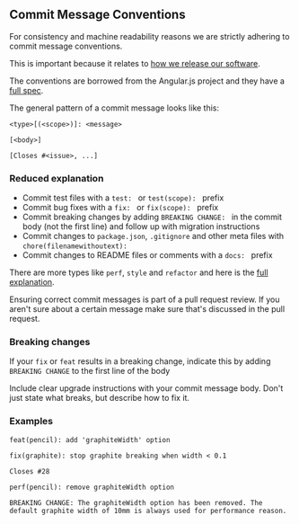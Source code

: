 ## Commit Message Conventions

For consistency and machine readability reasons we are strictly adhering to
commit message conventions.

This is important because it relates to [how we release our software](../collaboration/releases-changelogs.md).


The conventions are borrowed from the Angular.js project and they have a [full
spec](https://docs.google.com/document/d/1QrDFcIiPjSLDn3EL15IJygNPiHORgU1_OOAqWjiDU5Y).

The general pattern of a commit message looks like this:

```
<type>[(<scope>)]: <message>

[<body>]

[Closes #<issue>, ...]
```

### Reduced explanation

- Commit test files with a `test: ` or `test(scope): ` prefix
- Commit bug fixes with a `fix: ` or `fix(scope): ` prefix
- Commit breaking changes by adding `BREAKING CHANGE: ` in the commit body
(not the first line) and follow up with migration instructions
- Commit changes to `package.json`, `.gitignore` and other meta files with
`chore(filenamewithoutext): `
- Commit changes to README files or comments with a `docs: ` prefix

There are more types like `perf`, `style` and `refactor` and here is the [full explanation](https://docs.google.com/document/d/1QrDFcIiPjSLDn3EL15IJygNPiHORgU1_OOAqWjiDU5Y).

Ensuring correct commit messages is part of a pull request review. If you
aren't sure about a certain message make sure that's discussed in the pull
request.

### Breaking changes

If your `fix` or `feat` results in a breaking change, indicate this by adding `BREAKING CHANGE` to the first line of the body
 
Include clear upgrade instructions with your commit message body. Don't just state what breaks, but describe how to fix it.


### Examples

```
feat(pencil): add 'graphiteWidth' option
```

```
fix(graphite): stop graphite breaking when width < 0.1

Closes #28
```

```
perf(pencil): remove graphiteWidth option

BREAKING CHANGE: The graphiteWidth option has been removed. The default graphite width of 10mm is always used for performance reason.
```
